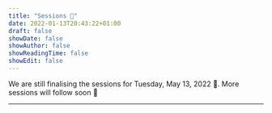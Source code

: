 ```yaml
---
title: "Sessions 📅"
date: 2022-01-13T20:43:22+01:00
draft: false
showDate: false
showAuthor: false
showReadingTime: false
showEdit: false
---
```


We are still finalising the sessions for Tuesday, May 13, 2022 📅. More sessions will follow soon 🙂

----

<!--<script type="text/javascript" src="https://sessionize.com/api/v2/88w1xsaq/view/Sessions"></script>-->
<!--
🕜 **10:30 am @ Room 2**  
⭐️ **MIGRATE TO AZURE SWITZERLAND!**
Azure Switzerland is public, but how to migrate? I have already done it. Learn from my experiences, get the best practices and see how to architect a multi geo cloud deployment. Maximize your compliance, get the best response times and even save money with the right design approach.  
🙂 [MATTHIAS GESSENAY](https://www.linkedin.com/in/matthias-gessenay/) ⚡️ Azure Alchemist, MVP and Cloud Architect @ Corporate Software

🕜 **10:30 am @ Room 3**  
⭐️ **YO ! WHAT CAN AKS DO FOR ME ?**
Why is everyone talking about Kubernetes ? My app just runs fine in azure app service. Also I hear people say say Serverless is the future, so what is the matter with all these big K8 machines ? Now should I quit everything and jump ship to AKS ? I don't know🤨 😐 What do you think ? This is exactly what I thought a year ago. And in this session, I would like to share my learnings in a quest to find those answers  
🙂 [RAJKUMAR BALAKRISHNAN](https://www.linkedin.com/in/raj-microsoft/) ⚡️ Customer Success Engineering @ Microsoft

🕜 **11:30 am @ Room 2**  
⭐️ **MY TOP 10 TIPS TO DRIVE YOUR MICROSOFT CLOUD CAREER**
In this session I will share different tips and ideas how you can push your Microsoft cloud career forward. I will share my own experience, the steps I took and still take every single day, and give you valuable inputs about focus, learning, speaking, self-development and much more. Don't miss this!  
🙂 MARCEL ZEHNER ⚡️ Microsoft Azure MVP @ SoftwareOne

🕜 **11:30 am @ Room 3**  
⭐️ **MONTE CARLO MARKET RISK PROCESSING AND ANALYTICS WITH AZURE DATABRICKS**
At Zurich Insurance's Investment Management, we moved the processing of the market risk models and the risk analytics to Azure Databricks. This session gives an overview of the solution and the lessons learned from implementation and operations.  
🙂 VALERIO BÜRKER ⚡️ Program Manager Investment Information Solutions @ Zurich Insurance

🕜 **1:15 pm @ Room 2**  
⭐️ **GETTING STARTED WITH AZURE GOVERNANCE AND MANAGEMENT**
Operations don't go away in the cloud, and you will need to manage your cloud environment and configure guardrails to make sure you stay secure, consistent, and keep your costs under control. In this session, Thomas Maurer will show you how you can get started with Azure governance and management to make sure you can efficiently manage costs, security baselines, company policies, and much more using Azure Governance and management features. This includes features like Azure Policy and Blueprints.  
🙂 THOMAS MAURER ⚡️ Cloud Advocate @ Microsoft

🕜 **1:15 pm @ Room 3**  
⭐️ **DEBUGGING AND INTERACTING WITH PRODUCTION APPLICATIONS IN AZURE**
Once an application is up and running on Azure, developers must find ways to debug and interact with the production applications with minimal impact and maximal efficiency. Azure comes with a full set of tools and utilities that can be used to manage and monitor your applications. In this session, we will see how Streaming logs work to monitor the production application in live time. We will also talk about Deployment slots that enable easy A/B testing of new features and show how Snapshot Debugging can be used to live debug applications. We'll also see how other tools can be used to manage your websites and containers live.  
🙂 LAURENT BUGNION ⚡️ Cloud Developer Advocate @ Microsoft

🕜 **2:15 pm @ Room 2**  
⭐️ **AZURE MIGRATE - WHEN IT MAKES SENSE AND WHEN NOT.**
Overview, configuration and pitfalls on Azure Migrate based on a real-life customer example. Covers the migration from VMware & Hyper-V, agentless and agent based.  
🙂 MARCO MANNONI ⚡️ Life Begins At The End Of Your Comfort Zone

🕜 **3:15 pm @ Room 3**  
⭐️ **TOP AZURE SECURITY FAILS AND HOW TO AVOID THEM**
Karl Ots has assessed the security of over 100 solutions built on the Microsoft Azure cloud. He has found that there are 6 key security pitfalls that are common across all industry verticals and company sizes. In this session, he will share what these security pitfalls are, why do they matter and how to mitigate them.  
🙂 KARL OTS ⚡️ Azure MVP | Chief Consulting Officer @ Zure
-->
